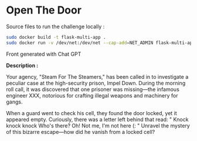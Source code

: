 # Open The Door
Source files to run the challenge locally :

````bash
sudo docker build -t flask-multi-app .
sudo docker run -v /dev/net:/dev/net --cap-add=NET_ADMIN flask-multi-app
````

Front generated with Chat GPT

**Description :**

Your agency, "Steam For The Steamers," has been called in to investigate a peculiar case at the high-security prison, Impel Down. During the morning roll call, it was discovered that one prisoner was missing—the infamous engineer XXX, notorious for crafting illegal weapons and machinery for gangs.

When a guard went to check his cell, they found the door locked, yet it appeared empty. Curiously, there was a letter left behind that read:
"
Knock knock knock Who's there?
Oh! Not me, I'm not here (:
"
Unravel the mystery of this bizarre escape—how did he vanish from a locked cell?

